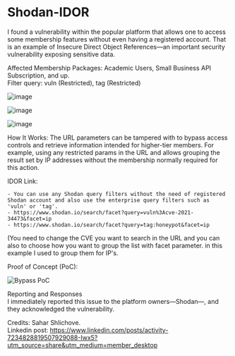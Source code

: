 # Shodan-IDOR

I found a vulnerability within the popular platform that allows one to access some membership features without even having a registered account. That is an example of Insecure Direct Object References—an important security vulnerability exposing sensitive data.

Affected Membership Packages: Academic Users, Small Business API Subscription, and up.
<br>
Filter query: vuln (Restricted), tag (Restricted)

![image](https://github.com/user-attachments/assets/d0c15f10-ef0e-415c-92c7-98f7c26bafb8)

![image](https://github.com/user-attachments/assets/ec27c6b9-059a-4b83-b5a9-322379f3f92a)

![image](https://github.com/user-attachments/assets/b45fcaf2-4a44-4d2a-be3f-c70955e8b041)

How It Works:
The URL parameters can be tampered with to bypass access controls and retrieve information intended for higher-tier members. For example, using any restricted params in the URL and allows grouping the result set by IP addresses without the membership normally required for this action.

IDOR Link: 
```
- You can use any Shodan query filters without the need of registered Shodan account and also use the enterprise query filters such as 'vuln' or 'tag'.
- https://www.shodan.io/search/facet?query=vuln%3Acve-2021-34473&facet=ip
- https://www.shodan.io/search/facet?query=tag:honeypot&facet=ip
```

(You need to change the CVE you want to search in the URL and you can also to choose how you want to group the list with facet parameter. in this example I used to group them for IP's.

Proof of Concept (PoC):

![Bypass PoC](https://github.com/user-attachments/assets/aa5ab410-9a0b-419b-b970-2588fc976316)

Reporting and Responses<br>
I immediately reported this issue to the platform owners—Shodan—, and they acknowledged the vulnerability.

Credits: Sahar Shlichove.<br>
Linkedin post: https://www.linkedin.com/posts/activity-7234828819507929088-Iwx5?utm_source=share&utm_medium=member_desktop
